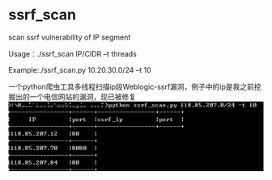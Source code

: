 # ssrf_scan
scan ssrf vulnerability of IP segment

Usage：./ssrf_scan IP/CIDR –t threads

Example:./ssrf_scan.py 10.20.30.0/24 –t 10

一个python爬虫工具多线程扫描ip段Weblogic-ssrf漏洞，例子中的ip是我之前挖掘出的一个电信网站的漏洞，现已被修复
![](sp20170906_223444.png)

